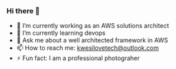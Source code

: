 ### Hi there 👋

<!--
**KwesiLovesTech/KwesiLovesTech** is a ✨ _special_ ✨ repository because its `README.md` (this file) appears on your GitHub profile.



- 🔭 I’m currently working on AWS
- 🌱 I’m currently learning for associate certifications in aws
- 👯 I’m looking to collaborate on ...
- 🤔 I’m looking for help with ...
- 💬 Ask me about ...
- 📫 How to reach me: kwesilovetech@outlook.com
- ⚡ Fun fact: I am a professional photograher 
-->

- 🔭 I’m currently working as an AWS solutions architect
- 🌱 I’m currently learning devops
- 💬 Ask me about a well architected framework in AWS
- 📫 How to reach me: kwesilovetech@outlook.com
- ⚡ Fun fact: I am a professional photograher 
